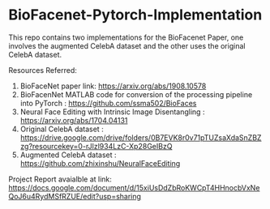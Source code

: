 
# BioFacenet-Pytorch-Implementation

This repo contains two implementations for the BioFacenet Paper, one involves the augmented CelebA dataset and the other uses the original CelebA dataset.

Resources Referred:

1) BioFaceNet paper link: https://arxiv.org/abs/1908.10578
2) BioFacenNet MATLAB code  for conversion of the processing pipeline into PyTorch : https://github.com/ssma502/BioFaces
3) Neural Face Editing with Intrinsic Image Disentangling : https://arxiv.org/abs/1704.04131
4) Original CelebA dataset : https://drive.google.com/drive/folders/0B7EVK8r0v71pTUZsaXdaSnZBZzg?resourcekey=0-rJlzl934LzC-Xp28GeIBzQ
5) Augmented CelebA dataset : https://github.com/zhixinshu/NeuralFaceEditing


Project Report avaialble at link: https://docs.google.com/document/d/15xiUsDdZbRoKWCpT4HHnocbVxNeQoJ6u4RydMSfRZUE/edit?usp=sharing


